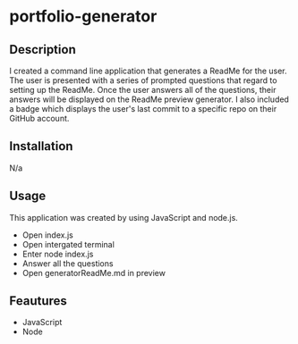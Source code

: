 # portfolio-generator

## Description 
I created a command line application that generates a ReadMe for the user. The user is presented with a series of prompted questions that regard to setting up the ReadMe. Once the user answers all of the questions, their answers will be displayed on the ReadMe preview generator. I also included a badge which displays the user's last commit to a specific repo on their GitHub account. 

## Installation 
N/a


## Usage 
This application was created by using JavaScript and node.js. 

- Open index.js
- Open intergated terminal 
- Enter node index.js 
- Answer all the questions 
- Open generatorReadMe.md in preview 

## Feautures 

- JavaScript
- Node
